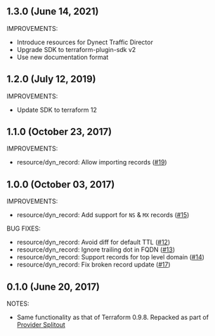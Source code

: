 ## 1.3.0 (June 14, 2021)

IMPROVEMENTS:

* Introduce resources for Dynect Traffic Director
* Upgrade SDK to terraform-plugin-sdk v2
* Use new documentation format

## 1.2.0 (July 12, 2019)

IMPROVEMENTS:

* Update SDK to terraform 12

## 1.1.0 (October 23, 2017)

IMPROVEMENTS:

* resource/dyn_record: Allow importing records ([#19](https://github.com/terraform-providers/terraform-provider-dyn/issues/19))

## 1.0.0 (October 03, 2017)

IMPROVEMENTS:

* resource/dyn_record: Add support for `NS` & `MX` records ([#15](https://github.com/terraform-providers/terraform-provider-dyn/issues/15))

BUG FIXES:

* resource/dyn_record: Avoid diff for default TTL ([#12](https://github.com/terraform-providers/terraform-provider-dyn/issues/12))
* resource/dyn_record: Ignore trailing dot in FQDN ([#13](https://github.com/terraform-providers/terraform-provider-dyn/issues/13))
* resource/dyn_record: Support records for top level domain ([#14](https://github.com/terraform-providers/terraform-provider-dyn/issues/14))
* resource/dyn_record: Fix broken record update ([#17](https://github.com/terraform-providers/terraform-provider-dyn/issues/17))

## 0.1.0 (June 20, 2017)

NOTES:

* Same functionality as that of Terraform 0.9.8. Repacked as part of [Provider Splitout](https://www.hashicorp.com/blog/upcoming-provider-changes-in-terraform-0-10/)
